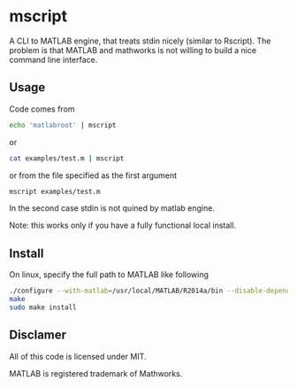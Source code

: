 mscript
=======

A CLI  to MATLAB engine, that treats stdin nicely  (similar to Rscript). The problem is that MATLAB and mathworks is not willing to build a nice command line interface.

Usage
-----

Code comes from <STDIN>

```bash
echo 'matlabroot' | mscript
```

or

```bash
cat examples/test.m | mscript
```

or from the file specified as the first argument

```bash
mscript examples/test.m
```

In the second case stdin is not quined by matlab engine. 

Note: this works only if you have a fully functional local install.


Install
-------

On linux, specify the full path to MATLAB like following

```bash
./configure --with-matlab=/usr/local/MATLAB/R2014a/bin --disable-dependency-tracking
make
sudo make install
```

Disclamer
---------
All of this code is licensed under MIT.

MATLAB is registered trademark of Mathworks.

